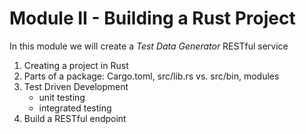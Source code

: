 # Module II - Building a Rust Project

In this module we will create a _Test Data Generator_ RESTful service

1. Creating a project in Rust
2. Parts of a package: Cargo.toml, src/lib.rs vs. src/bin, modules
3. Test Driven Development
   * unit testing
   * integrated testing
4. Build a RESTful endpoint

